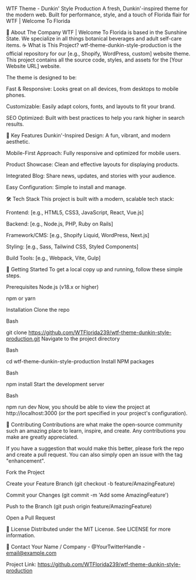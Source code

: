WTF Theme - Dunkin' Style Production
A fresh, Dunkin'-inspired theme for the modern web. Built for performance, style, and a touch of Florida flair for WTF | Welcome To Florida

🍩 About The Company
WTF | Welcome To Florida is based in the Sunshine State. We specialize in all things botanical beverages and adult self-care items. 
☕ What is This Project?
wtf-theme-dunkin-style-production is the official repository for our [e.g., Shopify, WordPress, custom] website theme. This project contains all the source code, styles, and assets for the [Your Website URL] website.

The theme is designed to be:

Fast & Responsive: Looks great on all devices, from desktops to mobile phones.

Customizable: Easily adapt colors, fonts, and layouts to fit your brand.

SEO Optimized: Built with best practices to help you rank higher in search results.

🚀 Key Features
Dunkin'-Inspired Design: A fun, vibrant, and modern aesthetic.

Mobile-First Approach: Fully responsive and optimized for mobile users.

Product Showcase: Clean and effective layouts for displaying products.

Integrated Blog: Share news, updates, and stories with your audience.

Easy Configuration: Simple to install and manage.

🛠️ Tech Stack
This project is built with a modern, scalable tech stack:

Frontend: [e.g., HTML5, CSS3, JavaScript, React, Vue.js]

Backend: [e.g., Node.js, PHP, Ruby on Rails]

Framework/CMS: [e.g., Shopify Liquid, WordPress, Next.js]

Styling: [e.g., Sass, Tailwind CSS, Styled Components]

Build Tools: [e.g., Webpack, Vite, Gulp]

🏁 Getting Started
To get a local copy up and running, follow these simple steps.

Prerequisites
Node.js (v18.x or higher)

npm or yarn

Installation
Clone the repo

Bash

git clone https://github.com/WTFlorida239/wtf-theme-dunkin-style-production.git
Navigate to the project directory

Bash

cd wtf-theme-dunkin-style-production
Install NPM packages

Bash

npm install
Start the development server

Bash

npm run dev
Now, you should be able to view the project at http://localhost:3000 (or the port specified in your project's configuration).

🤝 Contributing
Contributions are what make the open-source community such an amazing place to learn, inspire, and create. Any contributions you make are greatly appreciated.

If you have a suggestion that would make this better, please fork the repo and create a pull request. You can also simply open an issue with the tag "enhancement".

Fork the Project

Create your Feature Branch (git checkout -b feature/AmazingFeature)

Commit your Changes (git commit -m 'Add some AmazingFeature')

Push to the Branch (git push origin feature/AmazingFeature)

Open a Pull Request

📜 License
Distributed under the MIT License. See LICENSE for more information.

📧 Contact
Your Name / Company - @YourTwitterHandle - email@example.com

Project Link: https://github.com/WTFlorida239/wtf-theme-dunkin-style-production
